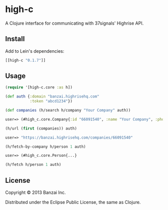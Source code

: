 # high-c

A Clojure interface for communicating with 37signals' Highrise API.

## Install

Add to Lein's dependencies:

```clojure
[[high-c "0.1.7"]]
```

## Usage

```clojure
(require '[high-c.core :as h])

(def auth {:domain "banzai.highrisehq.com"
           :token "abcd1234"})

(def companies (h/search h/company "Your Company" auth))

user=> (#high_c.core.Company{:id "66091540", :name "Your Company", :phone-number nil})

(h/url (first (companies)) auth)

user=> "https://banzai.highrisehq.com/companies/66091540"

(h/fetch-by-company h/person 1 auth)

user=> (#high_c.core.Person{...}

(h/fetch h/person 1 auth)
```

## License

Copyright © 2013 Banzai Inc.

Distributed under the Eclipse Public License, the same as Clojure.
